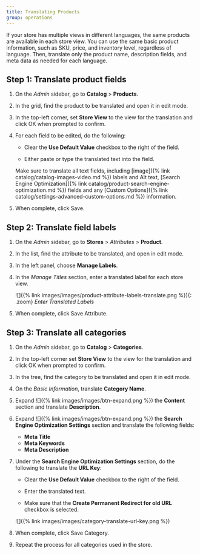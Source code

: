```yaml
---
title: Translating Products
group: operations
---
```


If your store has multiple views in different languages, the same products are available in each store view. You can use the same basic product information, such as SKU, price, and inventory level, regardless of language. Then, translate only the product name, description fields, and meta data as needed for each language.

## Step 1: Translate product fields

1. On the _Admin_ sidebar, go to  **Catalog** > **Products**.

1. In the grid, find the product to be translated and open it in edit mode.

1. In the top-left corner, set **Store View** to the view for the translation and click <span class="btn">OK</span> when prompted to confirm.

1. For each field to be edited, do the following:

    - Clear the **Use Default Value** checkbox to the right of the field.

    - Either paste or type the translated text into the field.

    Make sure to translate all text fields, including [image]({% link catalog/catalog-images-video.md %}) labels and Alt text, [Search Engine Optimization]({% link catalog/product-search-engine-optimization.md %}) fields and any [Custom Options]({% link catalog/settings-advanced-custom-options.md %}) information.

1. When complete, click <span class="btn">Save</span>.

## Step 2: Translate field labels

1. On the _Admin_ sidebar, go to **Stores** > _Attributes_ > **Product**.

1. In the list, find the attribute to be translated, and open in edit mode.

1. In the left panel, choose **Manage Labels**.

1. In the _Manage Titles_ section, enter a translated label for each store view.

    ![]({% link images/images/product-attribute-labels-translate.png %}){: .zoom}
    _Enter Translated Labels_

1. When complete, click <span class="btn">Save Attribute</span>.

## Step 3: Translate all categories

1. On the _Admin_ sidebar, go to **Catalog** > **Categories**.

1. In the top-left corner set **Store View** to the view for the translation and click <span class="btn">OK</span> when prompted to confirm.

1. In the tree, find the category to be translated and open it in edit mode.

1. On the _Basic Information_, translate **Category Name**.

1. Expand ![]({% link images/images/btn-expand.png %}) the **Content** section and translate **Description**.

1. Expand ![]({% link images/images/btn-expand.png %}) the **Search Engine Optimization Settings** section and translate the following fields:

    - **Meta Title**
    - **Meta Keywords**
    - **Meta Description**

1. Under the **Search Engine Optimization Settings** section, do the following to translate the **URL Key**:

    - Clear the **Use Default Value** checkbox to the right of the field.

    - Enter the translated text.

    - Make sure that the **Create Permanent Redirect for old URL** checkbox is selected.

    ![]({% link images/images/category-translate-url-key.png %})

1. When complete, click <span class="btn">Save Category</span>.

1. Repeat the process for all categories used in the store.
